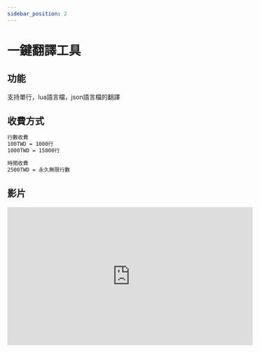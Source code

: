 ```yaml
---
sidebar_position: 2
---
```


# 一鍵翻譯工具

## 功能

支持單行，lua語言檔，json語言檔的翻譯

## 收費方式

```md
行數收費
100TWD = 1000行
1000TWD = 15000行
```
```md
時間收費
2500TWD = 永久無限行數
```

## 影片

<iframe width="560" height="315" src="https://www.youtube.com/embed/2Vj0in4i204" title="YouTube video player" frameborder="0" allow="accelerometer; autoplay; clipboard-write; encrypted-media; gyroscope; picture-in-picture" allowfullscreen></iframe>